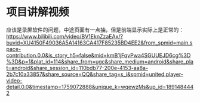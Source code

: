 # 项目讲解视频
应该是录屏软件的问题，中途页面有一点抽，但是前端显示实际上是正常的：
https://www.bilibili.com/video/BV1EknZzaEAx/?buvid=XU4150F49036A5A14163CA417F85235BD4EE2&from_spmid=main.space-contribution.0.0&is_story_h5=false&mid=kmB1jFqvPwa4SGUUEJD6cg%3D%3D&p=1&plat_id=114&share_from=ugc&share_medium=android&share_plat=android&share_session_id=110bdb77-200e-4153-aa8a-2b7c10a33857&share_source=QQ&share_tag=s_i&spmid=united.player-video-detail.0.0&timestamp=1759072888&unique_k=wqewzMs&up_id=1891484442